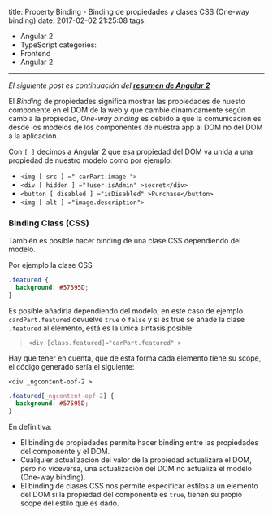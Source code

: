 title: Property Binding - Binding de propiedades y clases CSS (One-way binding)
date: 2017-02-02 21:25:08
tags:
- Angular 2
- TypeScript
categories:
- Frontend
- Angular 2
---

*El siguiente post es continuación del **[resumen de Angular 2](/2017/01/30/angular2/)***

El *Binding* de propiedades significa mostrar las propiedades de nuesto componente en el DOM de la web y que cambie dinamícamente según cambía la propiedad, *One-way binding* es debido a que la comunicación es desde los modelos de los componentes de nuestra app al DOM no del DOM a la aplicación.

Con `[ ]` decimos a Angular 2 que esa propiedad del DOM va unida a una propiedad de nuestro modelo como por ejemplo:


* `<img [ src ] =" carPart.image ">`
* `<div [ hidden ] ="!user.isAdmin" >secret</div>`
* `<button [ disabled ] ="isDisabled" >Purchase</button>`
* `<img [ alt ] ="image.description">`


### Binding Class (CSS)

También es posible hacer binding de una clase CSS dependiendo del modelo.

Por ejemplo la clase CSS
```CSS
.featured {
  background: #57595D;
}
```

Es posible añadirla dependiendo del modelo, en este caso de ejemplo `cardPart.featured` devuelve `true` o `false` y si es true se añade la clase `.featured` al elemento, está es la única síntasis posible:

> `<div [class.featured]="carPart.featured" >`

Hay que tener en cuenta, que de esta forma cada elemento tiene su scope, el código generado sería el siguiente:

`<div _ngcontent-opf-2 >`

```CSS
.featured[_ngcontent-opf-2] {
  background: #57595D;
}
```
En definitiva:

* El binding de propiedades permite hacer binding entre las propiedades del componente y el DOM.
* Cualquier actualización del valor de la propiedad actualizara el DOM, pero no viceversa, una actualización del DOM no actualiza el modelo (One-way binding).
* El binding de clases CSS nos permite especificar estilos a un elemento del DOM si la propiedad del componente es `true`, tienen su propio scope del estilo que es dado.
